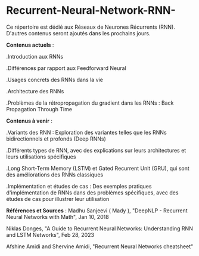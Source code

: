 # Recurrent-Neural-Network-RNN-
Ce répertoire est dédié aux Réseaux de Neurones Récurrents (RNN). D'autres contenus seront ajoutés dans les prochains jours.

**Contenus actuels** :

.Introduction aux RNNs

.Différences par rapport aux Feedforward Neural 

.Usages concrets des RNNs dans la vie

.Architecture des RNNs

.Problèmes de la rétropropagation du gradient dans les RNNs : Back Propagation Through Time

**Contenus à venir** :

.Variants des RNN : Exploration des variantes telles que les RNNs bidirectionnels et profonds (Deep RNNs)

.Différents types de RNN, avec des explications sur leurs architectures et leurs utilisations spécifiques

.Long Short-Term Memory (LSTM) et Gated Recurrent Unit (GRU), qui sont des améliorations des RNNs classiques

.Implémentation et études de cas : Des exemples pratiques d'implémentation de RNNs dans des problèmes spécifiques, avec des études de cas pour illustrer leur utilisation


**Références et Sources** :
Madhu Sanjeevi ( Mady ), "DeepNLP - Recurrent Neural Networks with Math", Jan 10, 2018

Niklas Donges, "A Guide to Recurrent Neural Networks: Understanding RNN and LSTM Networks", Feb 28, 2023

Afshine Amidi and Shervine Amidi, "Recurrent Neural Networks cheatsheet"

